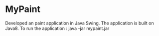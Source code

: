 # MyPaint
Developed an paint application in Java Swing.
The application is built on Java8.
To run the application : java -jar mypaint.jar
